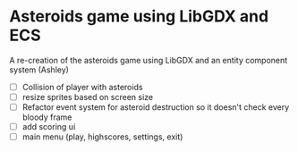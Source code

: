 # Asteroids game using LibGDX and ECS

A re-creation of the asteroids game using LibGDX and an entity component system (Ashley)

- [ ] Collision of player with asteroids
- [ ] resize sprites based on screen size
- [ ] Refactor event system for asteroid destruction so it doesn't check every bloody frame
- [ ] add scoring ui
- [ ] main menu (play, highscores, settings, exit)
